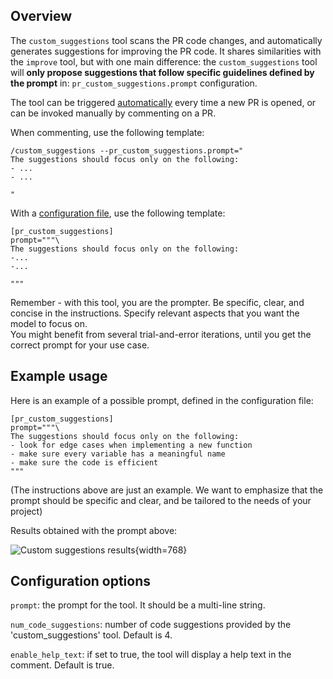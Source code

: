 ## Overview
The `custom_suggestions` tool scans the PR code changes, and automatically generates suggestions for improving the PR code.
It shares similarities with the `improve` tool, but with one main difference: the `custom_suggestions` tool will **only propose suggestions that follow specific guidelines defined by the prompt** in: `pr_custom_suggestions.prompt` configuration.

The tool can be triggered [automatically](../usage-guide/automations_and_usage.md#github-app-automatic-tools-when-a-new-pr-is-opened) every time a new PR is opened, or can be invoked manually by commenting on a PR.

When commenting, use the following template:

```
/custom_suggestions --pr_custom_suggestions.prompt="
The suggestions should focus only on the following:
- ...
- ...

"
```

With a [configuration file](../usage-guide/automations_and_usage.md#github-app), use the following template:

```
[pr_custom_suggestions]
prompt="""\
The suggestions should focus only on the following:
-...
-...

"""
```

Remember - with this tool, you are the prompter. Be specific, clear, and concise in the instructions. Specify relevant aspects that you want the model to focus on. \
You might benefit from several trial-and-error iterations, until you get the correct prompt for your use case.

## Example usage

Here is an example of a possible prompt, defined in the configuration file:
```
[pr_custom_suggestions]
prompt="""\
The suggestions should focus only on the following:
- look for edge cases when implementing a new function
- make sure every variable has a meaningful name
- make sure the code is efficient
"""
```     

(The instructions above are just an example. We want to emphasize that the prompt should be specific and clear, and be tailored to the needs of your project)

Results obtained with the prompt above:

[//]: # (![Custom suggestions prompt]&#40;https://codium.ai/images/pr_agent/custom_suggestions_prompt.png&#41;{width=512})

[//]: # (&rarr;)
![Custom suggestions results](https://codium.ai/images/pr_agent/custom_suggestions_result.png){width=768}

## Configuration options

`prompt`: the prompt for the tool. It should be a multi-line string.

`num_code_suggestions`: number of code suggestions provided by the 'custom_suggestions' tool. Default is 4.

`enable_help_text`: if set to true, the tool will display a help text in the comment. Default is true.